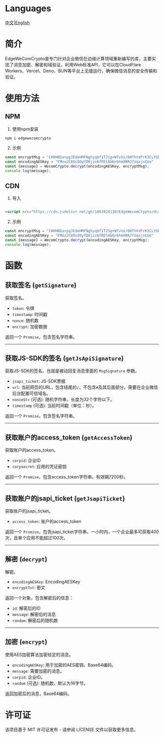 # Languages

[中文](./README.md)|[English](./README.en.md)

# 简介

EdgeWeComCrypto是专门针对企业微信在边缘计算领域重新编写的库，主要实现了消息加密、解密和域验证。利用Web标准API，它可以在CloudFlare
Workers、Vercel、Deno、BUN等平台上无缝运行，确保微信消息的安全传输和验证。

# 使用方法
## NPM

1. 使用npm安装

```npm
npm i edgewecomcrypto
```

2. 示例

```js
const encryptMsg = "CH0HBGa+pgJEdeHMFNghyqbf1TJSg+W7vVx/6HThtdfrK3CLYGhEcUC/2Ayfecgck+/MxeRNOb0ZgtBzIBZso4+2LZU11zLQyDx++txixg7tYDrnE/aicQo65AdR6vMcBFb47xUK8vjC8EbQElQhzlVcb9QOlTLYIw6eAksyAJ85WL2XPha0Q5MgiowUSD98movbhdwGc3SV580qhQWtNZsVAp2ghi2EcNPxk36a8itTtlZsPHXcdy1mR4HhYlSrZVhlnz4mkfzVu9zo0wVu1zQ9JT2iKMaeDSya6C7ffZWwY1CXBeWnTpf4urs7GvFyMM6n8vVHCTHRFXGpHfvxccWvz0YgR75xjTpUzk6nOID1s761/efsymuPNLkZ5XCw453pErAloXiMMJ3SED+UMA=="
const encodingAESKey = "FMox2C8OsO0yfD8jzz6fRElAb6r6hm9BRJfUqxjnCUe"
const {message} = WecomCrypto.decrypt(encodingAESKey, encryptMsg);
console.log(message);
```
## CDN
1. 导入
```html

<script src="https://cdn.jsdelivr.net/gh/1802024110/EdgeWecomCrypto/dist/index.min.js"></script>
```
2. 示例

```js
const encryptMsg = "CH0HBGa+pgJEdeHMFNghyqbf1TJSg+W7vVx/6HThtdfrK3CLYGhEcUC/2Ayfecgck+/MxeRNOb0ZgtBzIBZso4+2LZU11zLQyDx++txixg7tYDrnE/aicQo65AdR6vMcBFb47xUK8vjC8EbQElQhzlVcb9QOlTLYIw6eAksyAJ85WL2XPha0Q5MgiowUSD98movbhdwGc3SV580qhQWtNZsVAp2ghi2EcNPxk36a8itTtlZsPHXcdy1mR4HhYlSrZVhlnz4mkfzVu9zo0wVu1zQ9JT2iKMaeDSya6C7ffZWwY1CXBeWnTpf4urs7GvFyMM6n8vVHCTHRFXGpHfvxccWvz0YgR75xjTpUzk6nOID1s761/efsymuPNLkZ5XCw453pErAloXiMMJ3SED+UMA=="
const encodingAESKey = "FMox2C8OsO0yfD8jzz6fRElAb6r6hm9BRJfUqxjnCUe"
const {message} = WecomCrypto.decrypt(encodingAESKey, encryptMsg);
console.log(message);
```

# 函数

## 获取签名 (`getSignature`)

获取签名。

- `token`: 令牌
- `timestamp`: 时间戳
- `nonce`: 随机数
- `encrypt`: 加密数据

返回一个 `Promise`，包含签名字符串。

---

## 获取JS-SDK的签名 (`getJsApiSignature`)

获取JS-SDK的签名，也就是被动回复消息里面的 `MsgSignature` 参数。

- `jsapi_ticket`: JS-SDK票据
- `url`: 当前网页的URL，包含结尾的`/`，不包含`#`及其后面部分。需要在企业微信后台配置可信域名。
- `nonceStr` (可选): 随机字符串，长度为32个字符以下。
- `timestamp` (可选): 当前时间戳（单位：秒）。

返回一个 `Promise`，包含签名字符串。

---

## 获取账户的access_token (`getAccessToken`)

获取账户的access_token。

- `corpid`: 企业ID
- `corpsecret`: 应用的凭证密钥

返回一个 `Promise`，包含access_token字符串。有效期7200秒。

---

## 获取账户的jsapi_ticket (`getJsapiTicket`)

获取账户的jsapi_ticket。

- `access_token`: 账户的access_token

返回一个 `Promise`，包含jsapi_ticket字符串。一小时内，一个企业最多可获取400次，且单个应用不能超过100次。

---

## 解密 (`decrypt`)

解密。

- `encodingAESKey`: EncodingAESKey
- `encryptTxt`: 密文

返回一个对象，包含解密后的信息：

- `id`: 解密后的ID
- `message`: 解密后的消息
- `random`: 解密后的随机数

---

## 加密 (`encrypt`)

使用AES加密算法加密给定的消息。

- `encodingAESKey`: 用于加密的AES密钥，Base64编码。
- `message`: 需要加密的消息。
- `corpid`: 企业ID。
- `random` (可选): 随机数，默认为16字节。

返回加密后的消息，Base64编码。

# 许可证

该项目基于 MIT 许可证发布 - 请参阅 LICENSE 文件以获取更多信息。

